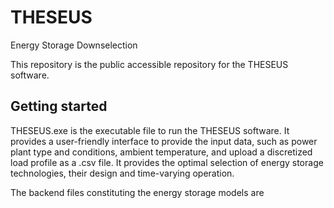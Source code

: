 # THESEUS
Energy Storage Downselection

This repository is the public accessible repository for the THESEUS software.

## Getting started

THESEUS.exe is the executable file to run the THESEUS software. It provides a user-friendly interface to provide the input data, such as power plant type and conditions, ambient temperature, and upload a discretized load profile as a .csv file. It provides the optimal selection of energy storage technologies, their design and time-varying operation. 

The backend files constituting the energy storage models are 
